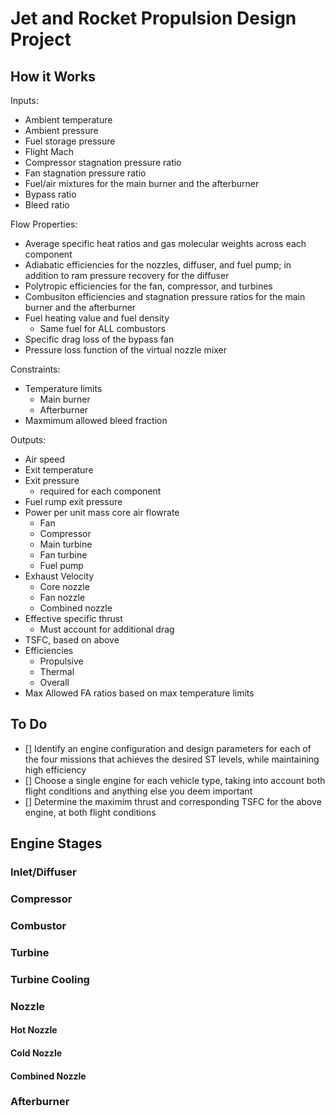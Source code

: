 # Jet and Rocket Propulsion Design Project

## How it Works

Inputs:
- Ambient temperature
- Ambient pressure
- Fuel storage pressure
- Flight Mach
- Compressor stagnation pressure ratio
- Fan stagnation pressure ratio
- Fuel/air mixtures for the main burner and the afterburner
- Bypass ratio
- Bleed ratio

Flow Properties:
- Average specific heat ratios and gas molecular weights across each component
- Adiabatic efficiencies for the nozzles, diffuser, and fuel pump; in addition to ram pressure recovery for the diffuser
- Polytropic efficiencies for the fan, compressor, and turbines
- Combusiton efficiencies and stagnation pressure ratios for the main burner and the afterburner
- Fuel heating value and fuel density
    - Same fuel for ALL combustors
- Specific drag loss of the bypass fan
- Pressure loss function of the virtual nozzle mixer

Constraints:
- Temperature limits
    - Main burner
    - Afterburner
- Maxmimum allowed bleed fraction

Outputs:
- Air speed
- Exit temperature
- Exit pressure
    - required for each component
- Fuel rump exit pressure
- Power per unit mass core air flowrate
    - Fan 
    - Compressor
    - Main turbine
    - Fan turbine
    - Fuel pump
- Exhaust Velocity
    - Core nozzle
    - Fan nozzle
    - Combined nozzle
- Effective specific thrust
    - Must account for additional drag
- TSFC, based on above
- Efficiencies
    - Propulsive
    - Thermal
    - Overall
- Max Allowed FA ratios based on max temperature limits

## To Do

- [] Identify an engine configuration and design parameters for each of the four missions that achieves the desired ST levels, while maintaining high efficiency
- [] Choose a single engine for each vehicle type, taking into account both flight conditions and anything else you deem important
- [] Determine the maximim thrust and corresponding TSFC for the above engine, at both flight conditions

## Engine Stages

### Inlet/Diffuser
### Compressor
### Combustor
### Turbine
### Turbine Cooling
### Nozzle
#### Hot Nozzle
#### Cold Nozzle
#### Combined Nozzle
### Afterburner